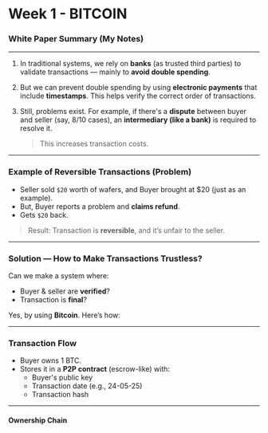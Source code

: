 # Week 1 - BITCOIN

### White Paper Summary (My Notes)

---

1. In traditional systems, we rely on **banks** (as trusted third parties) to validate transactions — mainly to **avoid double spending**.

2. But we can prevent double spending by using **electronic payments** that include **timestamps**. This helps verify the correct order of transactions.

3. Still, problems exist. For example, if there's a **dispute** between buyer and seller (say, 8/10 cases), an **intermediary (like a bank)** is required to resolve it.  
   > This increases transaction costs.

---

### Example of Reversible Transactions (Problem)


- Seller sold  `$20` worth of wafers, and Buyer brought at $20  (just as an example).  
- But, Buyer reports a problem and **claims refund**.  
- Gets `$20` back.  
> Result: Transaction is **reversible**, and it’s unfair to the seller.

---

### Solution — How to Make Transactions Trustless?

Can we make a system where:

- Buyer & seller are **verified**?
- Transaction is **final**?

Yes, by using **Bitcoin**. Here’s how:

---

### Transaction Flow

- Buyer owns 1 BTC.
- Stores it in a **P2P contract** (escrow-like) with:
  - Buyer's public key
  - Transaction date (e.g., 24-05-25)
  - Transaction hash

---

#### Ownership Chain

